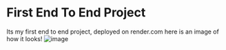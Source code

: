# First End To End Project
Its my first end to end project, deployed on render.com
here is an image of how it looks!
![image](https://github.com/user-attachments/assets/c6235841-3a2c-4843-9ab3-2acd10019683)




